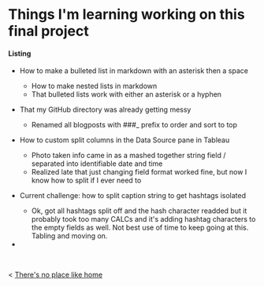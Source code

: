 # Things I'm learning working on this final project

#### Listing

* How to make a bulleted list in markdown with an asterisk then a space
    * How to make nested lists in markdown
    * That bulleted lists work with either an asterisk or a hyphen

* That my GitHub directory was already getting messy
    * Renamed all blogposts with ###_ prefix to order and sort to top
    
* How to custom split columns in the Data Source pane in Tableau
    * Photo taken info came in as a mashed together string field / separated into identifiable date and time
    * Realized late that just changing field format worked fine, but now I know how to split if I ever need to

* Current challenge: how to split caption string to get hashtags isolated
    * Ok, got all hashtags split off and the hash character readded but it probably took too many CALCs and it's adding hashtag characters to the empty fields as well. Not best use of time to keep going at this. Tabling and moving on.
    
* 




  &nbsp; &nbsp; &nbsp; &nbsp;
  

< [There's no place like home](./index.md)
